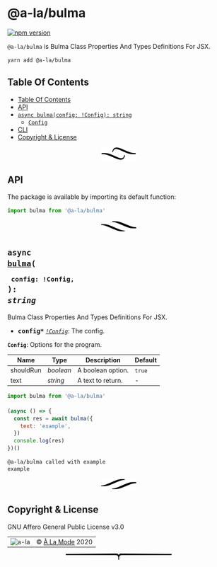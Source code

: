 # @a-la/bulma

[![npm version](https://badge.fury.io/js/@a-la/bulma.svg)](https://www.npmjs.com/package/@a-la/bulma)

`@a-la/bulma` is Bulma Class Properties And Types Definitions For JSX.

```sh
yarn add @a-la/bulma
```

## Table Of Contents

- [Table Of Contents](#table-of-contents)
- [API](#api)
- [`async bulma(config: !Config): string`](#async-mynewpackageconfig-config-string)
  * [`Config`](#type-config)
- [CLI](#cli)
- [Copyright & License](#copyright--license)

<p align="center"><a href="#table-of-contents">
  <img src="/.documentary/section-breaks/0.svg?sanitize=true">
</a></p>

## API

The package is available by importing its default function:

```js
import bulma from '@a-la/bulma'
```

<p align="center"><a href="#table-of-contents">
  <img src="/.documentary/section-breaks/1.svg?sanitize=true">
</a></p>

## <code>async <ins>bulma</ins>(</code><sub><br/>&nbsp;&nbsp;`config: !Config,`<br/></sub><code>): <i>string</i></code>
Bulma Class Properties And Types Definitions For JSX.

 - <kbd><strong>config*</strong></kbd> <em><code><a href="#type-config" title="Options for the program.">!Config</a></code></em>: The config.

__<a name="type-config">`Config`</a>__: Options for the program.


|   Name    |       Type       |    Description    | Default |
| --------- | ---------------- | ----------------- | ------- |
| shouldRun | <em>boolean</em> | A boolean option. | `true`  |
| text      | <em>string</em>  | A text to return. | -       |

```js
import bulma from '@a-la/bulma'

(async () => {
  const res = await bulma({
    text: 'example',
  })
  console.log(res)
})()
```
```
@a-la/bulma called with example
example
```

<p align="center"><a href="#table-of-contents">
  <img src="/.documentary/section-breaks/2.svg?sanitize=true">
</a></p>

## Copyright & License

GNU Affero General Public License v3.0

<table>
  <tr>
    <td><img src="https://avatars3.githubusercontent.com/u/38815725?v=4&amp;s=100" alt="a-la"></td>
    <td>© <a href="https://alamode.cc">À La Mode</a> 2020</td>
  </tr>
</table>

<p align="center"><a href="#table-of-contents">
  <img src="/.documentary/section-breaks/-1.svg?sanitize=true">
</a></p>